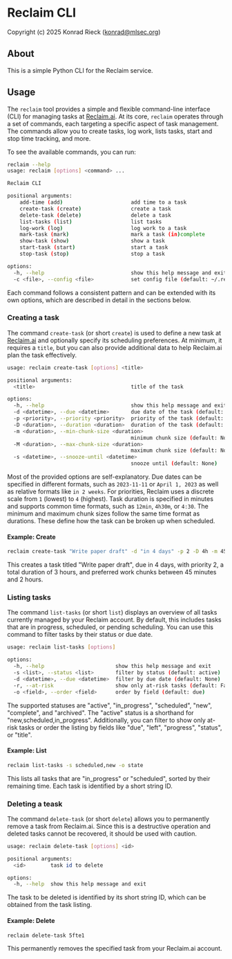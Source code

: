 # Reclaim CLI

Copyright (c) 2025 Konrad Rieck (<konrad@mlsec.org>)

## About

This is a simple Python CLI for the Reclaim service.

## Usage

The `reclaim` tool provides a simple and flexible command-line interface (CLI) for managing tasks at [Reclaim.ai](https://reclaim.ai). At its core, `reclaim` operates through a set of commands, each targeting a specific aspect of task management. The commands allow you to create tasks, log work, lists tasks, start and stop time tracking, and more.

To see the available commands, you can run:

```sh
reclaim --help
usage: reclaim [options] <command> ...

Reclaim CLI

positional arguments:
    add-time (add)                      add time to a task
    create-task (create)                create a task
    delete-task (delete)                delete a task
    list-tasks (list)                   list tasks
    log-work (log)                      log work to a task
    mark-task (mark)                    mark a task (in)complete
    show-task (show)                    show a task
    start-task (start)                  start a task
    stop-task (stop)                    stop a task

options:
  -h, --help                            show this help message and exit
  -c <file>, --config <file>            set config file (default: ~/.reclaim)
```

Each command follows a consistent pattern and can be extended with its own options, which are described in detail in the sections below.

### Creating a task

The command `create-task` (or short `create`) is used to define a new task at [Reclaim.ai](https:/reclaim.ai) and optionally specify its scheduling preferences. At minimum, it requires a `title`, but you can also provide additional data to help Reclaim.ai plan the task effectively.

```sh
usage: reclaim create-task [options] <title>

positional arguments:
  <title>                               title of the task

options:
  -h, --help                            show this help message and exit
  -d <datetime>, --due <datetime>       due date of the task (default: None)
  -p <priority>, --priority <priority>  priority of the task (default: None)
  -D <duration>, --duration <duration>  duration of the task (default: None)
  -m <duration>, --min-chunk-size <duration>
                                        minimum chunk size (default: None)
  -M <duration>, --max-chunk-size <duration>
                                        maximum chunk size (default: None)
  -s <datetime>, --snooze-until <datetime>
                                        snooze until (default: None)
```

Most of the provided options are self-explanatory. Due dates can be specified in different formats, such as `2023-11-11` or `April 1, 2023` as well as relative formats like `in 2 weeks`. For priorities, Reclaim uses a discrete scale from `1` (lowest) to `4` (highest). Task duration is specified in minutes and supports common time formats, such as `12min`, `4h30m`, or `4:30`. The minimum and maximum chunk sizes follow the same time format as durations. These define how the task can be broken up when scheduled.

#### Example: Create

```sh
reclaim create-task "Write paper draft" -d "in 4 days" -p 2 -D 4h -m 45m -M 2h
```

This creates a task titled "Write paper draft", due in 4 days, with priority 2, a total duration of 3 hours, and preferred work chunks between 45 minutes and 2 hours.

### Listing tasks

The command `list-tasks` (or short `list`) displays an overview of all tasks currently managed by your Reclaim account. By default, this includes tasks that are in progress, scheduled, or pending scheduling. You can use this command to filter tasks by their status or due date.

```sh
usage: reclaim list-tasks [options]

options:
  -h, --help                       show this help message and exit
  -s <list>, --status <list>       filter by status (default: active)
  -d <datetime>, --due <datetime>  filter by due date (default: None)
  -r, --at-risk                    show only at-risk tasks (default: False)
  -o <field>, --order <field>      order by field (default: due)
```

The supported statuses are "active", "in_progress", "scheduled", "new", "complete", and "archived". The "active" status is a shorthand for "new,scheduled,in_progress". Additionally, you can filter to show only at-risk tasks or order the listing by fields like "due", "left", "progress", "status", or "title".

#### Example: List

```sh
reclaim list-tasks -s scheduled,new -o state
```

This lists all tasks that are "in_progress" or "scheduled", sorted by their remaining time. Each task is identified by a short string ID.

### Deleting a teask

The command `delete-task` (or short `delete`) allows you to permanently remove a task from Reclaim.ai. Since this is a destructive operation and deleted tasks cannot be recovered, it should be used with caution.

```sh
usage: reclaim delete-task [options] <id>

positional arguments:
  <id>        task id to delete

options:
  -h, --help  show this help message and exit
```

The task to be deleted is identified by its short string ID, which can be obtained from the task listing.

#### Example: Delete

```sh
reclaim delete-task 5fte1
```

This permanently removes the specified task from your Reclaim.ai account.
